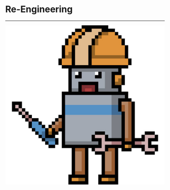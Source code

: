 # Re-Engineering
---
![Fantasy](https://github.com/raita0100/Re-Engineering/blob/main/images/cartoon_robot.jpeg)
